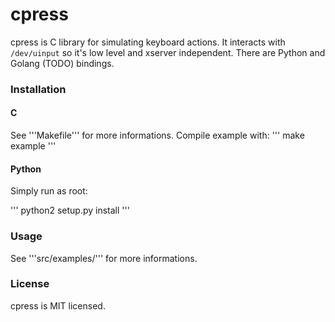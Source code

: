 cpress
======

cpress is C library for simulating keyboard actions. It interacts with ```/dev/uinput``` so it's low level and 
xserver independent. There are Python and Golang (TODO) bindings.

### Installation ###

#### C ####

See '''Makefile''' for more informations. Compile example with:
'''
make example
'''

#### Python ####

Simply run as root:

'''
python2 setup.py install
'''

### Usage ###

See '''src/examples/''' for more informations.

### License ###

cpress is MIT licensed.
